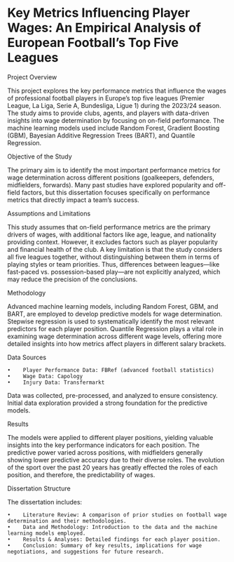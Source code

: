 # Key Metrics Influencing Player Wages: An Empirical Analysis of European Football’s Top Five Leagues
Project Overview

This project explores the key performance metrics that influence the wages of professional football players in Europe’s top five leagues (Premier League, La Liga, Serie A, Bundesliga, Ligue 1) during the 2023/24 season. The study aims to provide clubs, agents, and players with data-driven insights into wage determination by focusing on on-field performance. The machine learning models used include Random Forest, Gradient Boosting (GBM), Bayesian Additive Regression Trees (BART), and Quantile Regression.

Objective of the Study

The primary aim is to identify the most important performance metrics for wage determination across different positions (goalkeepers, defenders, midfielders, forwards). Many past studies have explored popularity and off-field factors, but this dissertation focuses specifically on performance metrics that directly impact a team’s success.

Assumptions and Limitations

This study assumes that on-field performance metrics are the primary drivers of wages, with additional factors like age, league, and nationality providing context. However, it excludes factors such as player popularity and financial health of the club. A key limitation is that the study considers all five leagues together, without distinguishing between them in terms of playing styles or team priorities. Thus, differences between leagues—like fast-paced vs. possession-based play—are not explicitly analyzed, which may reduce the precision of the conclusions.

Methodology

Advanced machine learning models, including Random Forest, GBM, and BART, are employed to develop predictive models for wage determination. Stepwise regression is used to systematically identify the most relevant predictors for each player position. Quantile Regression plays a vital role in examining wage determination across different wage levels, offering more detailed insights into how metrics affect players in different salary brackets.

Data Sources

    •    Player Performance Data: FBRef (advanced football statistics)
    •    Wage Data: Capology
    •    Injury Data: Transfermarkt

Data was collected, pre-processed, and analyzed to ensure consistency. Initial data exploration provided a strong foundation for the predictive models.

Results

The models were applied to different player positions, yielding valuable insights into the key performance indicators for each position. The predictive power varied across positions, with midfielders generally showing lower predictive accuracy due to their diverse roles. The evolution of the sport over the past 20 years has greatly effected the roles of each position, and therefore, the predictability of wages. 

Dissertation Structure

The dissertation includes:

    •    Literature Review: A comparison of prior studies on football wage determination and their methodologies.
    •    Data and Methodology: Introduction to the data and the machine learning models employed.
    •    Results & Analyses: Detailed findings for each player position.
    •    Conclusion: Summary of key results, implications for wage negotiations, and suggestions for future research.
